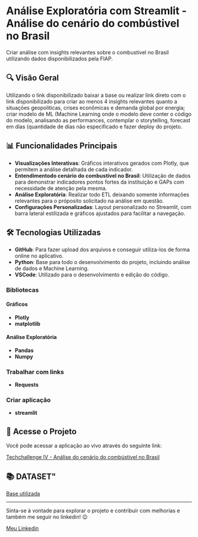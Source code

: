# Análise Exploratória com Streamlit - Análise do cenário do combústivel no Brasil

Criar análise com insights relevantes sobre o combustível no Brasil utilizando dados disponibilizados pela FIAP.

## 🔍 Visão Geral

Utilizando o link disponibilizado baixar a base ou realizar link direto com o link disponibilizado para criar ao menos 4 insights relevantes quanto a situações geopoliticas, crises econômicas e demanda global por energia; criar modelo de ML (Machine Learning onde o modelo deve conter o código do modelo, analisando as performances, contemplar o storytelling, forecast em dias (quantidade de dias não especificado e fazer deploy do projeto.

## 📊 Funcionalidades Principais

- **Visualizações Interativas**: Gráficos interativos gerados com Plotly, que permitem a análise detalhada de cada indicador.
- **Entendimentodo cenário do combustível no Brasil**: Utilização de dados para demonstrar indicadores pontos fortes da instituição e GAPs com necessidade de atenção pela mesma.
- **Análise Exploratória**: Realizar todo ETL deixando somente informações relevantes para o próposito solicitado na análise em questão.
- **Configurações Personalizadas**: Layout personalizado no Streamlit, com barra lateral estilizada e gráficos ajustados para facilitar a navegação.

## 🛠️ Tecnologias Utilizadas

- **GitHub**: Para fazer upload dos arquivos e conseguir utiliza-los de forma online no aplicativo.
- **Python**: Base para todo o desenvolvimento do projeto, incluindo análise de dados e Machine Learning.
- **VSCode**: Utilizado para o desenvolvimento e edição do código.
### Bibliotecas
#### Gráficos 
- **Plotly**
- **matplotlib**
#### Análise Exploratória
- **Pandas**
- **Numpy**
### Trabalhar com links 
- **Requests**
### Criar aplicação 
- **streamlit**
  

## 🚀 Acesse o Projeto

Você pode acessar a aplicação ao vivo através do seguinte link:

[Techchallenge IV - Análise do cenário do combústivel no Brasil](https://projetotechchallenge4-3dtat.streamlit.app/)

## 📚 DATASET"

[Base utilizada](https://www.ipeadata.gov.br/ExibeSerie.aspx?module=m&serid=1650971490&oper=view/)

---

Sinta-se à vontade para explorar o projeto e contribuir com melhorias e também me seguir no linkedin! 😉

[Meu Linkedin](https://www.linkedin.com/in/wesleyesantos/)
